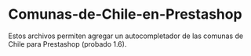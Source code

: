 # Comunas-de-Chile-en-Prestashop
Estos archivos permiten agregar un autocompletador de las comunas de Chile para Prestashop (probado 1.6).
